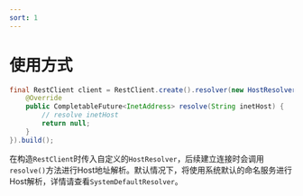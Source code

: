 ```yaml
---
sort: 1
---
```


# 使用方式

```java
final RestClient client = RestClient.create().resolver(new HostResolver() {
    @Override
    public CompletableFuture<InetAddress> resolve(String inetHost) {
        // resolve inetHost
        return null;
    }
}).build();
```
在构造`RestClient`时传入自定义的`HostResolver`，后续建立连接时会调用`resolve()`方法进行Host地址解析。默认情况下，将使用系统默认的命名服务进行Host解析，详情请查看`SystemDefaultResolver`。